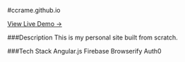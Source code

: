 #ccrame.github.io

[View Live Demo &rarr;](http://charlescrame.io/)

###Description
This is my personal site built from scratch.

###Tech Stack
Angular.js
Firebase
Browserify
Auth0
